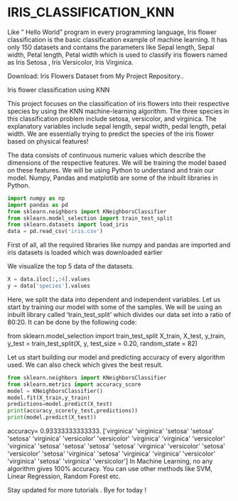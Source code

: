 # IRIS_CLASSIFICATION_KNN


Like ” Hello World” program in every programming language, Iris flower classification is the basic classification example of machine learning. It has only 150 datasets and contains the parameters like Sepal length, Sepal width, Petal length, Petal width which is used to classify iris flowers named as Iris Setosa , Iris Versicolor, Iris Virginica.

Download: Iris Flowers Dataset from My Project Repository..

Iris flower classification using KNN

This project focuses on the classification of iris flowers into their respective species by using the KNN machine-learning algorithm. The three species in this classification problem include setosa, versicolor, and virginica. The explanatory variables include sepal length, sepal width, pedal length, petal width. We are essentially trying to predict the species of the iris flower based on physical features!

The data consists of continuous numeric values which describe the dimensions of the respective features. We will be training the model based on these features. We will be using Python to understand and train our model. Numpy, Pandas and matplotlib are some of the inbuilt libraries in Python.

```python
import numpy as np
import pandas as pd
from sklearn.neighbors import KNeighborsClassifier
from sklearn.model_selection import train_test_split
from sklearn.datasets import load_iris
data = pd.read_csv('iris.csv')

```

First of all, all the required libraries like numpy and pandas are imported and iris datasets is loaded which was downloaded earlier

We visualize the top 5 data of the datasets.

```python
X = data.iloc[:,:4].values
y = data['species'].values
```

Here, we split the data into dependent and independent variables. Let us start by training our model with some of the samples. We will be using an inbuilt library called ‘train_test_split’ which divides our data set into a ratio of 80:20. It can be done by the following code:

from sklearn.model_selection import train_test_split
X_train, X_test, y_train, y_test = train_test_split(X, y, test_size = 0.20, random_state = 82)

Let us start building our model and predicting accuracy of every algorithm used. We can also check which gives the best result.

```python
from sklearn.neighbors import KNeighborsClassifier
from sklearn.metrics import accuracy_score
model = KNeighborsClassifier()
model.fit(X_train,y_train)
predictions=model.predict(X_test)
print(accuracy_score(y_test,predictions))
print(model.predict(X_test))
```

accuracy= 0.93333333333333.
['virginica' 'virginica' 'setosa' 'setosa' 'setosa' 'virginica'
 'versicolor' 'versicolor' 'virginica' 'virginica' 'versicolor'
 'virginica' 'setosa' 'setosa' 'setosa' 'setosa' 'virginica' 'versicolor'
 'setosa' 'versicolor' 'setosa' 'virginica' 'setosa' 'virginica'
 'virginica' 'versicolor' 'virginica' 'setosa' 'virginica' 'versicolor']
In Machine Learning, no any algorithm gives 100% accuracy. You can use other methods like SVM, Linear Regression, Random Forest etc. 

Stay updated for more tutorials . Bye for today !
